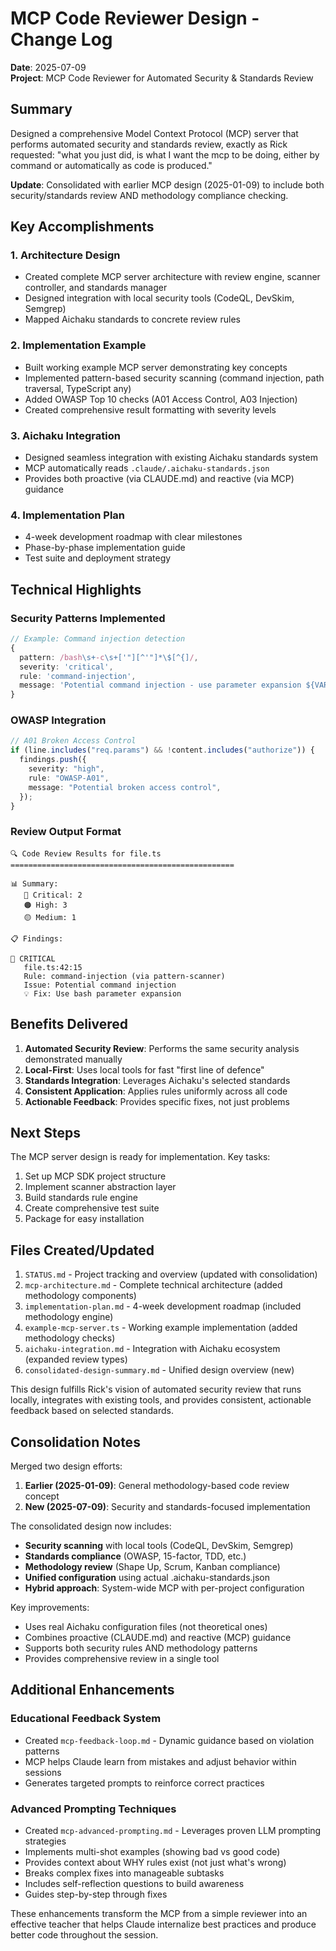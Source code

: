 # MCP Code Reviewer Design - Change Log

**Date**: 2025-07-09\
**Project**: MCP Code Reviewer for Automated Security & Standards Review

## Summary

Designed a comprehensive Model Context Protocol (MCP) server that performs automated security and standards review,
exactly as Rick requested: "what you just did, is what I want the mcp to be doing, either by command or automatically as
code is produced."

**Update**: Consolidated with earlier MCP design (2025-01-09) to include both security/standards review AND methodology
compliance checking.

## Key Accomplishments

### 1. Architecture Design

- Created complete MCP server architecture with review engine, scanner controller, and standards manager
- Designed integration with local security tools (CodeQL, DevSkim, Semgrep)
- Mapped Aichaku standards to concrete review rules

### 2. Implementation Example

- Built working example MCP server demonstrating key concepts
- Implemented pattern-based security scanning (command injection, path traversal, TypeScript any)
- Added OWASP Top 10 checks (A01 Access Control, A03 Injection)
- Created comprehensive result formatting with severity levels

### 3. Aichaku Integration

- Designed seamless integration with existing Aichaku standards system
- MCP automatically reads `.claude/.aichaku-standards.json`
- Provides both proactive (via CLAUDE.md) and reactive (via MCP) guidance

### 4. Implementation Plan

- 4-week development roadmap with clear milestones
- Phase-by-phase implementation guide
- Test suite and deployment strategy

## Technical Highlights

### Security Patterns Implemented

```typescript
// Example: Command injection detection
{
  pattern: /bash\s+-c\s+['"][^'"]*\$[^{]/,
  severity: 'critical',
  rule: 'command-injection',
  message: 'Potential command injection - use parameter expansion ${VAR}'
}
```

### OWASP Integration

```typescript
// A01 Broken Access Control
if (line.includes("req.params") && !content.includes("authorize")) {
  findings.push({
    severity: "high",
    rule: "OWASP-A01",
    message: "Potential broken access control",
  });
}
```

### Review Output Format

```
🔍 Code Review Results for file.ts
==================================================

📊 Summary:
   🔴 Critical: 2
   🟠 High: 3
   🟡 Medium: 1

📋 Findings:

🔴 CRITICAL
   file.ts:42:15
   Rule: command-injection (via pattern-scanner)
   Issue: Potential command injection
   💡 Fix: Use bash parameter expansion
```

## Benefits Delivered

1. **Automated Security Review**: Performs the same security analysis demonstrated manually
2. **Local-First**: Uses local tools for fast "first line of defence"
3. **Standards Integration**: Leverages Aichaku's selected standards
4. **Consistent Application**: Applies rules uniformly across all code
5. **Actionable Feedback**: Provides specific fixes, not just problems

## Next Steps

The MCP server design is ready for implementation. Key tasks:

1. Set up MCP SDK project structure
2. Implement scanner abstraction layer
3. Build standards rule engine
4. Create comprehensive test suite
5. Package for easy installation

## Files Created/Updated

1. `STATUS.md` - Project tracking and overview (updated with consolidation)
2. `mcp-architecture.md` - Complete technical architecture (added methodology components)
3. `implementation-plan.md` - 4-week development roadmap (included methodology engine)
4. `example-mcp-server.ts` - Working example implementation (added methodology checks)
5. `aichaku-integration.md` - Integration with Aichaku ecosystem (expanded review types)
6. `consolidated-design-summary.md` - Unified design overview (new)

This design fulfills Rick's vision of automated security review that runs locally, integrates with existing tools, and
provides consistent, actionable feedback based on selected standards.

## Consolidation Notes

Merged two design efforts:

1. **Earlier (2025-01-09)**: General methodology-based code review concept
2. **New (2025-07-09)**: Security and standards-focused implementation

The consolidated design now includes:

- **Security scanning** with local tools (CodeQL, DevSkim, Semgrep)
- **Standards compliance** (OWASP, 15-factor, TDD, etc.)
- **Methodology review** (Shape Up, Scrum, Kanban compliance)
- **Unified configuration** using actual .aichaku-standards.json
- **Hybrid approach**: System-wide MCP with per-project configuration

Key improvements:

- Uses real Aichaku configuration files (not theoretical ones)
- Combines proactive (CLAUDE.md) and reactive (MCP) guidance
- Supports both security rules AND methodology patterns
- Provides comprehensive review in a single tool

## Additional Enhancements

### Educational Feedback System

- Created `mcp-feedback-loop.md` - Dynamic guidance based on violation patterns
- MCP helps Claude learn from mistakes and adjust behavior within sessions
- Generates targeted prompts to reinforce correct practices

### Advanced Prompting Techniques

- Created `mcp-advanced-prompting.md` - Leverages proven LLM prompting strategies
- Implements multi-shot examples (showing bad vs good code)
- Provides context about WHY rules exist (not just what's wrong)
- Breaks complex fixes into manageable subtasks
- Includes self-reflection questions to build awareness
- Guides step-by-step through fixes

These enhancements transform the MCP from a simple reviewer into an effective teacher that helps Claude internalize best
practices and produce better code throughout the session.
